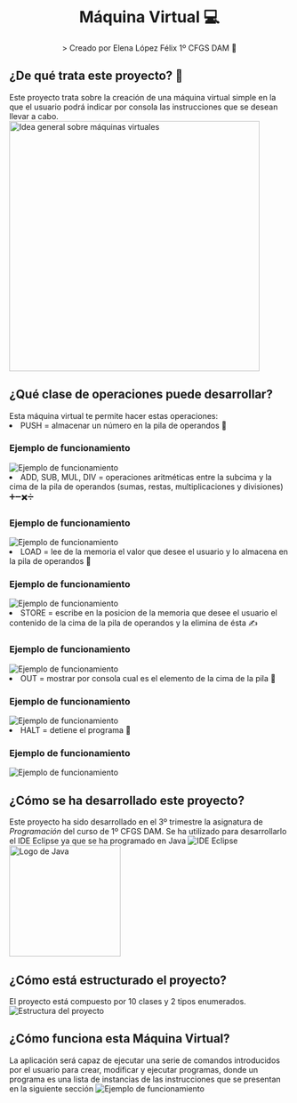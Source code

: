 <div align="center">
<h1 align="center"> Máquina Virtual 💻 </h1>
> Creado por Elena López Félix 1º CFGS DAM 📝
</div>
<h2>¿De qué trata este proyecto? 🤔</h2>
 Este proyecto trata sobre la creación de una máquina virtual simple en la que el usuario podrá indicar por consola las instrucciones que se desean llevar a cabo. 
 <img src="https://www.docpath.com/wp-content/uploads/features-and-advantages-of-virtual-machine-systems.png" alt="Idea general sobre máquinas virtuales" height="450px">
<h2>¿Qué clase de operaciones puede desarrollar? </h2>
Esta máquina virtual te permite hacer estas operaciones:
<li>PUSH = almacenar un número en la pila de operandos 📂</li>
<h3>Ejemplo de funcionamiento</h3>
<img src="" alt="Ejemplo de funcionamiento">
<li>ADD, SUB, MUL, DIV = operaciones aritméticas entre la subcima y la cima de la pila de operandos (sumas, restas, multiplicaciones y divisiones) ➕➖✖️➗</li>
<h3>Ejemplo de funcionamiento</h3>
<img src="" alt="Ejemplo de funcionamiento">
<li>LOAD = lee de la memoria el valor que desee el usuario y lo almacena en la pila de operandos 📂</li>
<h3>Ejemplo de funcionamiento</h3>
<img src="" alt="Ejemplo de funcionamiento">
<li>STORE = escribe en la posicion de la memoria que desee el usuario el contenido de la cima de la pila de operandos y la elimina de ésta ✍️</li>
<h3>Ejemplo de funcionamiento</h3>
<img src="" alt="Ejemplo de funcionamiento">
<li>OUT = mostrar por consola cual es el elemento de la cima de la pila 🗻</li>
<h3>Ejemplo de funcionamiento</h3>
<img src="" alt="Ejemplo de funcionamiento">
<li>HALT = detiene el programa 🛑</li>
<h3>Ejemplo de funcionamiento</h3>
<img src="" alt="Ejemplo de funcionamiento">
<h2>¿Cómo se ha desarrollado este proyecto?</h2>
Este proyecto ha sido desarrollado en el 3º trimestre la asignatura de <i>Programación</i> del curso de 1º CFGS DAM. Se ha utilizado para desarrollarlo el IDE Eclipse ya que se ha programado en Java
<img src="https://encrypted-tbn0.gstatic.com/images?q=tbn:ANd9GcT5e61QZcOk2_7CaZAOTtL0KkZTaGLRgdk8gAjymLd_&s" alt="IDE Eclipse">
<img src="https://1000logos.net/wp-content/uploads/2020/09/Java-Logo.png" alt="Logo de Java" width="200px">
<h2>¿Cómo está estructurado el proyecto?</h2>
El proyecto está compuesto por 10 clases y 2 tipos enumerados.
<img src="(https://drive.google.com/file/d/1p1POsbpSuCADDn_sUt2u_6APGKdRz7xh/view?usp=sharing)" alt="Estructura del proyecto">
<h2>¿Cómo funciona esta Máquina Virtual?</h2>
La aplicación será capaz de ejecutar una serie de comandos introducidos por el usuario para crear, modificar y ejecutar programas, donde un programa es una lista de instancias de las instrucciones que se presentan en la siguiente sección
<img src="" alt="Ejemplo de funcionamiento">

 

